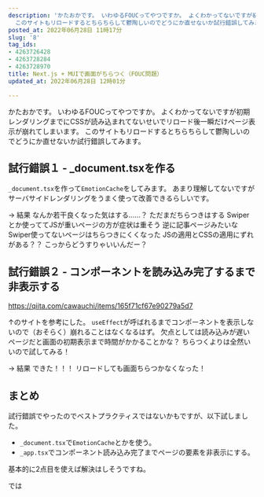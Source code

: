 ```yaml
---
description: 'かたおかです。 いわゆるFOUCってやつですか。 よくわかってないですが初期レンダリングまでにCSSが読み込まれてないせいでリロード後一瞬だけページ表示が崩れてしまいます。
  このサイトもリロードするとちらちらして鬱陶しいのでどうにか直せないか試行錯誤してみます。  ## 試行錯誤１ - _document.tsxを作る `_document.tsx`を作って`EmotionCache`をしてみます...'
posted_at: 2022年06月28日 11時17分
slug: '8'
tag_ids:
- 4263726428
- 4263728284
- 4263728970
title: Next.js + MUIで画面がちらつく（FOUC問題）
updated_at: 2022年06月28日 12時01分

---
```

かたおかです。
いわゆるFOUCってやつですか。
よくわかってないですが初期レンダリングまでにCSSが読み込まれてないせいでリロード後一瞬だけページ表示が崩れてしまいます。
このサイトもリロードするとちらちらして鬱陶しいのでどうにか直せないか試行錯誤してみます。

## 試行錯誤１ - _document.tsxを作る
`_document.tsx`を作って`EmotionCache`をしてみます。
あまり理解してないですがサーバサイドレンダリングをうまく使って改善できるらしいです。
<br/>

-> 結果
なんか若干良くなった気はする……？
ただまだちらつきはする
Swiperとか使っててJSが重いページの方が症状は重そう
逆に記事ページみたいなSwiper使ってないページはちらつきにくくなった
JSの適用とCSSの適用にずれがある？？
こっからどうすりゃいいんだー？

## 試行錯誤２ - コンポーネントを読み込み完了するまで非表示する

https://qiita.com/cawauchi/items/165f71cf67e90279a5d7

↑のサイトを参考にした。
`useEffect`が呼ばれるまでコンポーネントを表示しないので（おそらく）崩れることはなくなるはず。
欠点としては読み込みが遅いページだと画面の初期表示まで時間がかかることかな？
ちらつくよりは全然いいので試してみる！
<br/>

-> 結果
できた！！！
リロードしても画面ちらつかなくなった！

## まとめ
試行錯誤でやったのでベストプラクティスではないかもですが、以下試しました。
- `_document.tsx`で`EmotionCache`とかを使う。
- `_app.tsx`でコンポーネント読み込み完了までページの要素を非表示にする。

基本的に2点目を使えば解決はしそうですね。

では
